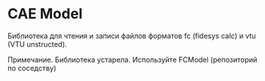 # CAE Model
Библиотека для чтения и записи файлов форматов fc (fidesys calc) и vtu (VTU unstructed).

Примечание. Библиотека устарела. Используйте FCModel (репозиторий по соседству)